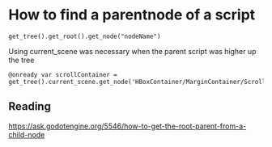 # How to find a parentnode of a script  


```gdscript
get_tree().get_root().get_node("nodeName")
```

Using current_scene was necessary when the parent script was higher up the tree
```gdscript
@onready var scrollContainer = get_tree().current_scene.get_node('HBoxContainer/MarginContainer/ScrollContainer')
```


## Reading
https://ask.godotengine.org/5546/how-to-get-the-root-parent-from-a-child-node
